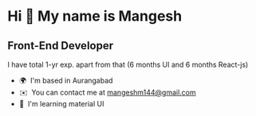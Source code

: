Hi 👋 My name is Mangesh
========================

Front-End Developer
-------------------

I have total 1-yr exp. apart from that (6 months UI and 6 months React-js)

* 🌍  I'm based in Aurangabad
* ✉️  You can contact me at [mangeshm144@gmail.com](mailto:mangeshm144@gmail.com )
* 🧠  I'm learning material UI
